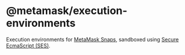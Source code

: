 # @metamask/execution-environments

Execution environments for [MetaMask Snaps](https://docs.metamask.io/guide/snaps.html), sandboxed using [Secure EcmaScript (SES)](https://github.com/endojs/endo/tree/master/packages/ses).
